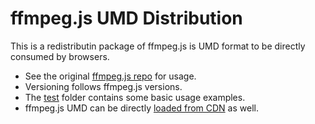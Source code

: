 # ffmpeg.js UMD Distribution

This is a redistributin package of ffmpeg.js is UMD format to be directly
consumed by browsers.

- See the original [ffmpeg.js repo](https://github.com/Kagami/ffmpeg.js) for
	usage.
- Versioning follows ffmpeg.js versions.
- The [test](https://github.com/salomvary/ffmpeg.js-umd/tree/master/test)
	folder contains some basic usage examples.
- ffmpeg.js UMD can be directly [loaded from
	CDN](https://unpkg.com/@salomvary/ffmpeg.js-umd) as well.
